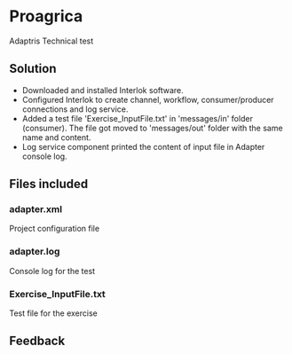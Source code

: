 # Proagrica
Adaptris  Technical test

## Solution
* Downloaded and installed Interlok software.
* Configured Interlok to create channel, workflow, consumer/producer connections and log service.
* Added a test file 'Exercise_InputFile.txt' in 'messages/in' folder (consumer). The file got moved to 'messages/out' folder with the same name and content.
* Log service component printed the content of input file in Adapter console log.

## Files included
### adapter.xml
Project configuration file

### adapter.log
Console log for the test

### Exercise_InputFile.txt
Test file for the exercise

## Feedback

